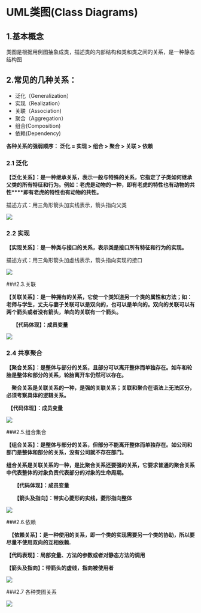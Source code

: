 # UML类图(Class Diagrams)

## 1.基本概念

类图是根据用例图抽象成类，描述类的内部结构和类和类之间的关系，是一种静态结构图

## 2.常见的几种关系：

- 泛化（Generalization）
-  实现（Realization）
- 关联（Association)
- 聚合（Aggregation）
- 组合(Composition)
- 依赖(Dependency)

**各种关系的强弱顺序： 泛化 = 实现 > 组合 > 聚合 > 关联 > 依赖**

### 2.1 泛化

**【泛化关系】：是一种继承关系，表示一般与特殊的关系，它指定了子类如何继承父类的所有特征和行为。例如：老虎是动物的一种，即有老虎的特性也有动物的共性****即有老虎的特性也有动物的共性。**

描述方式：用三角形箭头加实线表示，箭头指向父类

![](https://gitee.com/zszdevelop/blogimage/raw/master/img/uml01.jpg)

### 2.2 实现

**【实现关系】：是一种类与接口的关系，表示类是接口所有特征和行为的实现。**

描述方式：用三角形箭头加虚线表示，箭头指向实现的接口

![](https://gitee.com/zszdevelop/blogimage/raw/master/img/uml02.jpg)

###2.3.关联

**【关联关系】：是一种拥有的关系，它使一个类知道另一个类的属性和方法；如：老师与学生，丈夫与妻子关联可以是双向的，也可以是单向的。双向的关联可以有两个箭头或者没有箭头，单向的关联有一个箭头。**

　 **【代码体现】：成员变量**

![](https://gitee.com/zszdevelop/blogimage/raw/master/img/uml03.jpg)

### 2.4 共享聚合

**【聚合关系】：是整体与部分的关系，且部分可以离开整体而单独存在。如车和轮胎是整体和部分的关系，轮胎离开车仍然可以存在。**

​      　**聚合关系是关联关系的一种，是强的关联关系；关联和聚合在语法上无法区分，必须考察具体的逻辑关系。**

​         **【代码体现】：成员变量**

![](https://gitee.com/zszdevelop/blogimage/raw/master/img/uml04.jpg)

###2.5.组合集合

**【组合关系】：是整体与部分的关系，但部分不能离开整体而单独存在。如公司和部门是整体和部分的关系，没有公司就不存在部门。**

​        **组合关系是关联关系的一种，是比聚合关系还要强的关系，它要求普通的聚合关系中代表整体的对象负责代表部分的对象的生命周期。**

　　**【代码体现】：成员变量**

　　**【箭头及指向】：带实心菱形的实线，菱形指向整体**

![](https://gitee.com/zszdevelop/blogimage/raw/master/img/uml05.jpg)

###2.6.依赖　　

　**【依赖关系】：是一种使用的关系，即一个类的实现需要另一个类的协助，所以要尽量不使用双向的互相依赖.**

**【代码表现】：局部变量、方法的参数或者对静态方法的调用**

**【箭头及指向】：带箭头的虚线，指向被使用者**

![](https://gitee.com/zszdevelop/blogimage/raw/master/img/uml07.jpg)

###2.7 各种类图关系

![](https://gitee.com/zszdevelop/blogimage/raw/master/img/uml08.jpg)